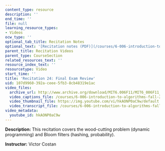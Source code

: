 ```yaml
---
content_type: resource
description: ''
end_time: ''
file: null
learning_resource_types:
- Videos
ocw_type: ''
optional_tab_title: Recitation Notes
optional_text: '[Recitation notes (PDF)](/courses/6-006-introduction-to-algorithms-fall-2011/resources/mit6_006f11_rec24)'
parent_title: Recitation Videos
parent_type: CourseSection
related_resources_text: ''
resource_index_text: ''
resourcetype: Video
start_time: ''
title: 'Recitation 24: Final Exam Review'
uid: 107d9960-392a-ceee-5fb3-8cb48319e1ac
video_files:
  archive_url: http://www.archive.org/download/MIT6.006F11/MIT6_006F11_rec24_300k.mp4
  video_captions_file: /courses/6-006-introduction-to-algorithms-fall-2011/dd5396a210d55677beb72cf97c8cc493_hkAONP0aC9w.vtt
  video_thumbnail_file: https://img.youtube.com/vi/hkAONP0aC9w/default.jpg
  video_transcript_file: /courses/6-006-introduction-to-algorithms-fall-2011/7ef890b7abbfc84aa5b965b4e18d46fa_hkAONP0aC9w.pdf
video_metadata:
  youtube_id: hkAONP0aC9w
---
```


**Description:** This recitation covers the wood-cutting problem (dynamic programming) and Bloom filters (hashing, probability).

**Instructor:** Victor Costan



